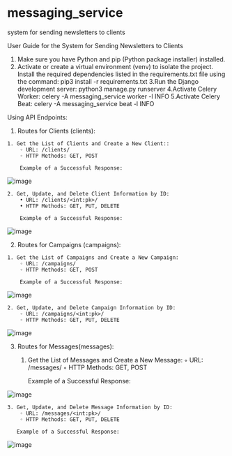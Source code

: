 # messaging_service
system for sending newsletters to clients

User Guide for the System for Sending Newsletters to Clients
1. Make sure you have Python and pip (Python package installer) installed.
2. Activate or create a virtual environment (venv) to isolate the project.
  Install the required dependencies listed in the requirements.txt file using the command:
      pip3 install -r requirements.txt
3.Run the Django development server:
      python3 manage.py runserver
4.Activate Celery Worker:
      celery -A messaging_service worker -l INFO
5.Activate Celery Beat:
      celery -A messaging_service beat -l INFO

Using API Endpoints:
  1) Routes for Clients (clients):
  
    1. Get the List of Clients and Create a New Client::
        ◦ URL: /clients/
        ◦ HTTP Methods: GET, POST

        Example of a Successful Response:
        
  ![image](https://github.com/i3cpu/messaging_service/assets/106595656/a52cf054-db73-44bd-863d-2fa30a3ce36e)


    2. Get, Update, and Delete Client Information by ID:
        • URL: /clients/<int:pk>/
        • HTTP Methods: GET, PUT, DELETE

        Example of a Successful Response:
        
  ![image](https://github.com/i3cpu/messaging_service/assets/106595656/7ef79711-dd6a-49b5-94fd-99fb243d0985)

  2) Routes for Campaigns (сampaigns):

    1. Get the List of Campaigns and Create a New Campaign:
        ◦ URL: /campaigns/
        ◦ HTTP Methods: GET, POST

        Example of a Successful Response:

![image](https://github.com/i3cpu/messaging_service/assets/106595656/5f363ed9-dd81-49fc-ad58-231d7855625a)

  
    2. Get, Update, and Delete Campaign Information by ID:
        ◦ URL: /campaigns/<int:pk>/
        ◦ HTTP Methods: GET, PUT, DELETE 


![image](https://github.com/i3cpu/messaging_service/assets/106595656/35d73dff-85ef-4c19-8d6b-0416f25a4af3)


 3) Routes for Messages(messages):
    1. Get the List of Messages and Create a New Message:
        ◦ URL: /messages/
        ◦ HTTP Methods: GET, POST
       
       Example of a Successful Response:

![image](https://github.com/i3cpu/messaging_service/assets/106595656/4234d3a3-69cb-4e8d-b461-a3d56a444584)

       

    3. Get, Update, and Delete Message Information by ID:
        ◦ URL: /messages/<int:pk>/
        ◦ HTTP Methods: GET, PUT, DELETE

       Example of a Successful Response:

![image](https://github.com/i3cpu/messaging_service/assets/106595656/9fefbe0d-d099-4c0b-bbe1-11087eb1f603)










        




